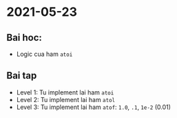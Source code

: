 # 2021-05-23

## Bai hoc:

- Logic cua ham `atoi`

## Bai tap

- Level 1: Tu implement lai ham `atoi`
- Level 2: Tu implement lai ham `atol`
- Level 3: Tu implement lai ham `atof`: `1.0`, `.1`, `1e-2` (0.01)
